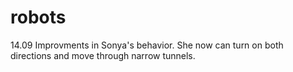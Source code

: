 # robots
14.09 Improvments in Sonya's behavior. She now can turn on both directions and move through narrow tunnels.
